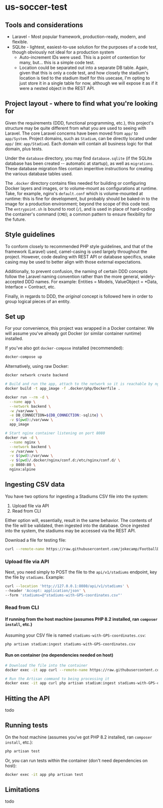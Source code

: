 # us-soccer-test

## Tools and considerations

- Laravel - Most popular framework, production-ready, modern, and flexible.
- SQLite - lightest, easiest-to-use solution for the purposes of a code test, though obviously not ideal for a production system
  - Auto-increment IDs were used. This is a point of contention for many, but... this is a simple code test.
  - Location could be separated out into a separate DB table. Again, given that this is only a code test,
  and how closely the stadium's location is tied to the stadium itself for this usecase, I'm opting to
  just store it in a single table for now, although we will expose it as if it were a nested object in the REST API.

## Project layout - where to find what you're looking for

Given the requirements (DDD, functional programming, etc.), this project's structure may be quite different from what you are
used to seeing with Laravel. The core Laravel concerns have been moved from `app/` to `app/System`. Project domains, such
as `Stadium`, can be directly located under `app/` (ex: `app/Stadium`). Each domain will contain all business logic for
that domain, plus tests.

Under the `database` directory, you may find `database.sqlite` (if the SQLite database has been created -- automatic at startup),
as well as `migrations`. These database migration files contain imperitive instructions for creating the various database tables used.

The `.docker` directory contains files needed for building or configuring Docker layers and images, or to volume-mount as configurations
at runtime. Take, for example, nginx's `default.conf` which is volume-mounted at runtime: this is fine for development, but
probably should be baked-in to the image for a production environment; beyond the scope of this code test. The `entrypoint.sh`
is bound to root (`/`), and is used in place of hard-coding the container's command (`CMD`); a common pattern to ensure flexibility
for the future.

## Style guidelines

To conform closely to recommended PHP style guidelines, and that of the framework (Laravel) used, camel-casing is used largely throughout
the project. However, code dealing with REST API or database specifics, snake casing may be used to better align with those
external expectations.

Additionally, to prevent confusion, the naming of certain DDD concepts follow the Laravel naming convention rather than the
more general, widely-accepted DDD names. For example: Entities = Models, ValueObject = *Data, Interface = Contract, etc.

Finally, in regards to DDD, the _original_ concept is followed here in order to group logical pieces of an entity.

## Set up

For your convenience, this project was wrapped in a Docker container. We will assume you've already got Docker (or similar container runtime) installed.

If you've also got `docker-compose` installed (recommended):

```sh
docker-compose up
```

Alternatively, using raw Docker:

```sh
docker network create backend

# Build and run the app, attach to the network so it is reachable by nginx
docker build -t app_image -f .docker/php/Dockerfile .

docker run --rm -d \
  --name app \
  --network backend \
  -w /var/www \
  -e DB_CONNECTION=${DB_CONNECTION:-sqlite} \
  -v $(pwd):/var/www \
  app_image

# Start nginx container listening on port 8080
docker run -d \
  --name nginx \
  --network backend \
  -w /var/www \
  -v $(pwd):/var/www \
  -v $(pwd)/.docker/nginx/conf.d:/etc/nginx/conf.d/ \
  -p 8080:80 \
  nginx:alpine
```

## Ingesting CSV data

You have two options for ingesting a Stadiums CSV file into the system:

1. Upload file via API
2. Read from CLI

Either option will, essentially, result in the same behavior. The contents of the file will be validated,
then ingested into the database. Once ingested into the system, the stadiums may be accessed via the
REST API.

Download a file for testing file:

```sh
curl --remote-name https://raw.githubusercontent.com/jokecamp/FootballData/master/other/stadiums-with-GPS-coordinates.csv
```

### Upload file via API

Next, you need simply to POST the file to the `api/v1/stadiums` endpoint, key the file by `stadiums`. Example:

```sh
curl --location 'http://127.0.0.1:8080/api/v1/stadiums' \
--header 'Accept: application/json' \
--form 'stadiums=@"stadiums-with-GPS-coordinates.csv"'
```

### Read from CLI

#### If running from the host machine (assumes PHP 8.2 installed, ran `composer install`, etc.)

Assuming your CSV file is named `stadiums-with-GPS-coordinates.csv`:

```sh
php artisan stadium:ingest stadiums-with-GPS-coordinates.csv
```

#### Run on container (no dependencies needed on host)

```sh
# Download the file into the container
docker exec -it app curl --remote-name https://raw.githubusercontent.com/jokecamp/FootballData/master/other/stadiums-with-GPS-coordinates.csv

# Run the Artisan command to being processing it
docker exec -it app curl php artisan stadium:ingest stadiums-with-GPS-coordinates.csv
```

## Hitting the API

todo

## Running tests

On the host machine (assumes you've got PHP 8.2 installed, ran `composer install`, etc.):

```sh
php artisan test
```

Or, you can run tests within the container (don't need dependencies on host):

```sh
docker exec -it app php artisan test
```

## Limitations

todo
